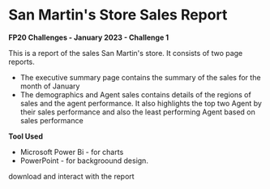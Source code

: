 # San Martin's Store Sales Report
**FP20 Challenges - January 2023 - Challenge 1**

This is a report of the sales San Martin's store. It consists of two page reports.
- The executive summary page contains the summary of the sales for the month of January
- The demographics and Agent sales contains details of the regions of sales and the agent performance. It also highlights the top two Agent by their sales performance and also the least performing Agent based on sales performance

**Tool Used**
- Microsoft Power Bi - for charts
- PowerPoint - for backgroound design.

download and interact with the report

